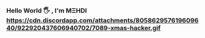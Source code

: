 ### Hello World 🖐️ , I'm MΞHDI https://cdn.discordapp.com/attachments/805862957619609640/922920437606940702/7089-xmas-hacker.gif
